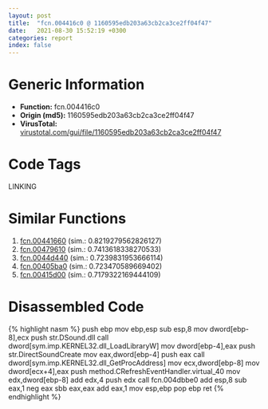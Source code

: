 ```yaml
---
layout: post
title:  "fcn.004416c0 @ 1160595edb203a63cb2ca3ce2ff04f47"
date:   2021-08-30 15:52:19 +0300
categories: report
index: false
---
```


# Generic Information
- **Function:** fcn.004416c0
- **Origin (md5):** 1160595edb203a63cb2ca3ce2ff04f47
- **VirusTotal:** [virustotal.com/gui/file/1160595edb203a63cb2ca3ce2ff04f47][virustotal_ref]

# Code Tags
<span class="tag" id="LINKING">LINKING</span>


# Similar Functions

1. [fcn.00441660][similar_1_ref] (sim.: 0.8219279562826127)
2. [fcn.00479610][similar_2_ref] (sim.: 0.7413618338270533)
3. [fcn.0044d440][similar_3_ref] (sim.: 0.7239831953666114)
4. [fcn.00405ba0][similar_4_ref] (sim.: 0.723470589669402)
5. [fcn.00415d00][similar_5_ref] (sim.: 0.7179322169444109)


# Disassembled Code

{% highlight nasm %}
push ebp
mov ebp,esp
sub esp,8
mov dword[ebp-8],ecx
push str.DSound.dll
call dword[sym.imp.KERNEL32.dll_LoadLibraryW]
mov dword[ebp-4],eax
push str.DirectSoundCreate
mov eax,dword[ebp-4]
push eax
call dword[sym.imp.KERNEL32.dll_GetProcAddress]
mov ecx,dword[ebp-8]
mov dword[ecx+4],eax
push method.CRefreshEventHandler.virtual_40
mov edx,dword[ebp-8]
add edx,4
push edx
call fcn.004dbbe0
add esp,8
sub eax,1
neg eax
sbb eax,eax
add eax,1
mov esp,ebp
pop ebp
ret 
{% endhighlight %}


[similar_1_ref]: /report/fcn.00441660@1160595edb203a63cb2ca3ce2ff04f47
[similar_2_ref]: /report/fcn.00479610@17d73cbafe6dd96dd6f2291fab06fbb5
[similar_3_ref]: /report/fcn.0044d440@279a61b1e76da49531f1f16fd1102a2d
[similar_4_ref]: /report/fcn.00405ba0@f86ab4114e997e148e8eceeac9acf240
[similar_5_ref]: /report/fcn.00415d00@ea8b07f3f63dc97312e483394da5ad1c
[virustotal_ref]: https://www.virustotal.com/gui/file/1160595edb203a63cb2ca3ce2ff04f47